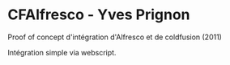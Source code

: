 # CFAlfresco - Yves Prignon
Proof of concept d'intégration d'Alfresco et de coldfusion (2011)

Intégration simple via webscript.
